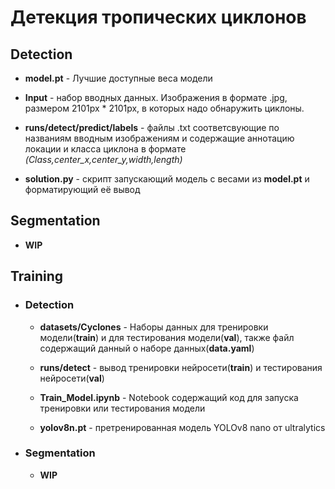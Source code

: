# Детекция тропических циклонов
## Detection
- **model.pt** - Лучшие доступные веса модели

- **Input** - набор вводных данных. Изображения в формате .jpg, размером 2101px * 2101px, в которых надо обнаружить циклоны.

- **runs/detect/predict/labels** - файлы .txt соответсвующие по названиям вводным изображениям и содержащие аннотацию локации и класса циклона в формате *(Class,center_x,center_y,width,length)*

- **solution.py** - скрипт запускающий модель с весами из **model.pt** и форматирующий её вывод

## Segmentation
- **WIP**

## Training
- ### Detection 
    - **datasets/Cyclones** - Наборы данных для тренировки модели(**train**) и для тестирования модели(**val**), также файл содержащий данный о наборе данных(**data.yaml**)

    - **runs/detect** - вывод тренировки нейросети(**train**) и тестирования нейросети(**val**)
    
    - **Train_Model.ipynb** - Notebook содержащий код для запуска тренировки или тестирования модели
    
    - **yolov8n.pt** - претренированная модель YOLOv8 nano от ultralytics
    
- ### Segmentation
    - **WIP**
